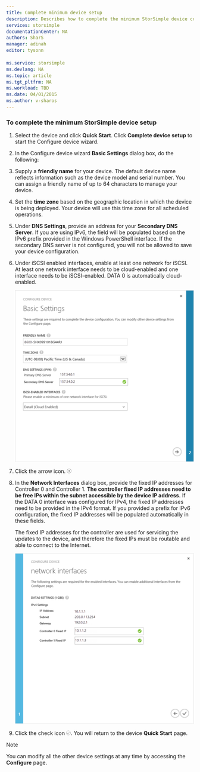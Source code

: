 ```yaml
---
title: Complete minimum device setup
description: Describes how to complete the minimum StorSimple device configuration.
services: storsimple
documentationCenter: NA
authors: SharS
manager: adinah
editor: tysonn

ms.service: storsimple
ms.devlang: NA
ms.topic: article
ms.tgt_pltfrm: NA
ms.workload: TBD
ms.date: 04/01/2015
ms.author: v-sharos
---
```


### To complete the minimum StorSimple device setup

1. Select the device and click **Quick Start**. Click **Complete device setup** to start the Configure device wizard.

2. In the Configure device wizard **Basic Settings** dialog box, do the following:
  1. Supply a **friendly name** for your device. The default device name reflects information such as the device model and serial number. You can assign a friendly name of up to 64 characters to manage your device.
  2. Set the **time zone** based on the geographic location in which the device is being deployed. Your device will use this time zone for all scheduled operations.
  3. Under **DNS Settings**, provide an address for your **Secondary DNS Server**. If you are using IPv6, the field will be populated based on the IPv6 prefix provided in the Windows PowerShell interface. 
  If the secondary DNS server is not configured, you will not be allowed to save your device configuration.
  4. Under iSCSI enabled interfaces, enable at least one network for iSCSI. At least one network interface needs to be cloud-enabled and one interface needs to be iSCSI-enabled. DATA 0 is automatically cloud-enabled.

      ![StorSimple minimum device setup basic settings](./media/storsimple-complete-minimum-device-setup/HCS_MinDeviceSetupBasicSettings1-include.png)

3. Click the arrow icon. ![StorSimple arrow icon](./media/storsimple-complete-minimum-device-setup/HCS_ArrowIcon-include.png)

4. In the **Network Interfaces** dialog box, provide the fixed IP addresses for Controller 0 and Controller 1. **The controller fixed IP addresses need to be free IPs within the subnet accessible by the device IP address.** If the DATA 0 interface was configured for IPv4, the fixed IP addresses need to be provided in the IPv4 format. If you provided a prefix for IPv6 configuration, the fixed IP addresses will be populated automatically in these fields.

    The fixed IP addresses for the controller are used for servicing the updates to the device, and therefore the fixed IPs must be routable and able to connect to the Internet.

    ![StorSimple minimum device setup network interfaces](./media/storsimple-complete-minimum-device-setup/HCS_MinDeviceSetupNetworkInterfaces2-include.png)

5. Click the check icon ![StorSimple check icon](./media/storsimple-complete-minimum-device-setup/HCS_CheckIcon-include.png).
  You will return to the device **Quick Start** page.

 > [!NOTE]
 > You can modify all the other device settings at any time by accessing the **Configure** page.